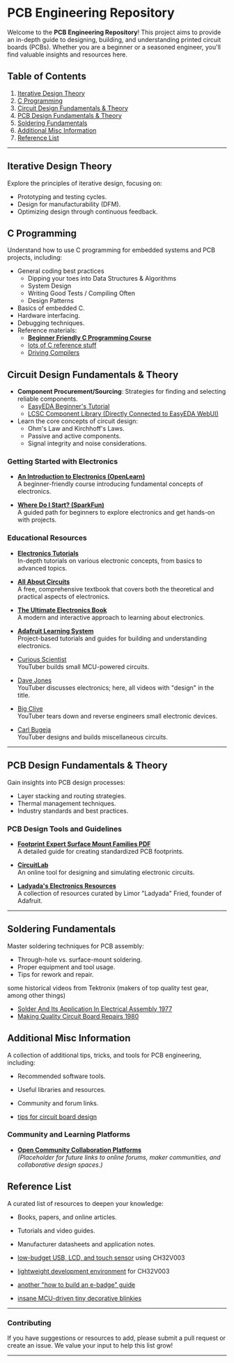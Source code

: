 # PCB Engineering Repository

Welcome to the **PCB Engineering Repository**! This project aims to provide an in-depth guide to designing, building, and understanding printed circuit boards (PCBs). Whether you are a beginner or a seasoned engineer, you'll find valuable insights and resources here.

## Table of Contents
1. [Iterative Design Theory](#iterative-design-theory)
2. [C Programming](#c-programming)
3. [Circuit Design Fundamentals & Theory](#circuit-design-fundamentals--theory)
4. [PCB Design Fundamentals & Theory](#pcb-design-fundamentals--theory)
5. [Soldering Fundamentals](#soldering-fundamentals)
6. [Additional Misc Information](#additional-misc-information)
7. [Reference List](#reference-list)

---

## Iterative Design Theory
Explore the principles of iterative design, focusing on:
- Prototyping and testing cycles.
- Design for manufacturability (DFM).
- Optimizing design through continuous feedback.

## C Programming
Understand how to use C programming for embedded systems and PCB projects, including:
- General coding best practices
  - Dipping your toes into Data Structures & Algorithms
  - System Design
  - Writing Good Tests / Compiling Often
  - Design Patterns
- Basics of embedded C.
- Hardware interfacing.
- Debugging techniques.
- Reference materials:
    - **[Beginner Friendly C Programming Course](https://youtu.be/8STscVFaKXw?si=oduYcniAp_Ho4szN)**
    - [lots of C reference stuff](http://www.lysator.liu.se/c/index.html)
    - [Driving Compilers](https://fabiensanglard.net/dc/)

## Circuit Design Fundamentals & Theory
- **Component Procurement/Sourcing**: Strategies for finding and selecting reliable components.
  - [EasyEDA Beginner's Tutorial](https://youtu.be/aI2frXzm8EU?si=6-1NU1o8OwS5DINB)
  - [LCSC Component Library (Directly Connected to EasyEDA WebUI)]()
- Learn the core concepts of circuit design:
  - Ohm's Law and Kirchhoff's Laws.
  - Passive and active components.
  - Signal integrity and noise considerations.

### Getting Started with Electronics
- **[An Introduction to Electronics (OpenLearn)](https://www.open.edu/openlearn/science-maths-technology/an-introduction-electronics/content-section-0)**  
  A beginner-friendly course introducing fundamental concepts of electronics.

- **[Where Do I Start? (SparkFun)](https://learn.sparkfun.com/tutorials/where-do-i-start/all)**  
  A guided path for beginners to explore electronics and get hands-on with projects.

### Educational Resources
- **[Electronics Tutorials](https://www.electronics-tutorials.ws/)**  
  In-depth tutorials on various electronic concepts, from basics to advanced topics.

- **[All About Circuits](https://www.allaboutcircuits.com/textbook/)**  
  A free, comprehensive textbook that covers both the theoretical and practical aspects of electronics.

- **[The Ultimate Electronics Book](https://ultimateelectronicsbook.com/)**  
  A modern and interactive approach to learning about electronics.

- **[Adafruit Learning System](https://learn.adafruit.com/)**  
  Project-based tutorials and guides for building and understanding electronics.

- [Curious Scientist](https://www.youtube.com/@CuriousScientist/videos)  
  YouTuber builds small MCU-powered circuits.

- [Dave Jones](https://www.youtube.com/@EEVblog/search?query=design)  
  YouTuber discusses electronics; here, all videos with "design" in the title.

- [Big Clive](https://www.youtube.com/@bigclivedotcom/videos)  
  YouTuber tears down and reverse engineers small electronic devices.

- [Carl Bugeja](https://www.youtube.com/@CarlBugeja/videos)  
  YouTuber designs and builds miscellaneous circuits.

---

## PCB Design Fundamentals & Theory
Gain insights into PCB design processes:
- Layer stacking and routing strategies.
- Thermal management techniques.
- Industry standards and best practices.

### PCB Design Tools and Guidelines
- **[Footprint Expert Surface Mount Families PDF](https://www.pcblibraries.com/Products/FPX/UserGuide/download/Footprint%20Expert%20Surface%20Mount%20Families.pdf)**  
  A detailed guide for creating standardized PCB footprints.

- **[CircuitLab](https://www.circuitlab.com/)**  
  An online tool for designing and simulating electronic circuits.

- **[Ladyada's Electronics Resources](https://www.ladyada.net/wiki/)**  
  A collection of resources curated by Limor "Ladyada" Fried, founder of Adafruit.

---

## Soldering Fundamentals
Master soldering techniques for PCB assembly:
- Through-hole vs. surface-mount soldering.
- Proper equipment and tool usage.
- Tips for rework and repair.

some historical videos from Tektronix (makers of top quality test gear, among other things)
- [Solder And Its Application In Electrical Assembly 1977](https://youtu.be/yZSveVpgmIM)
- [Making Quality Circuit Board Repairs 1980](https://youtu.be/jMchFqu3Jx0)

## Additional Misc Information
A collection of additional tips, tricks, and tools for PCB engineering, including:
- Recommended software tools.
- Useful libraries and resources.
- Community and forum links.

- [tips for circuit board design](https://www.multi-circuit-boards.eu/en/pcb-design-aid/introduction.html)

### Community and Learning Platforms
- **[Open Community Collaboration Platforms](#)**  
  *(Placeholder for future links to online forums, maker communities, and collaborative design spaces.)*

## Reference List
A curated list of resources to deepen your knowledge:
- Books, papers, and online articles.
- Tutorials and video guides.
- Manufacturer datasheets and application notes.

- [low-budget USB, LCD, and touch sensor](https://github.com/cnlohr/ch32v003_3digit_lcd_usb/) using CH32V003
- [lightweight development environment](https://github.com/cnlohr/ch32v003fun) for CH32V003
- [another "how to build an e-badge" guide](https://github.com/cnlohr/swadgeguide)
- [insane MCU-driven tiny decorative blinkies](https://youtu.be/jis1MC5Tm8k)

---

### Contributing
If you have suggestions or resources to add, please submit a pull request or create an issue. We value your input to help this list grow!

---
